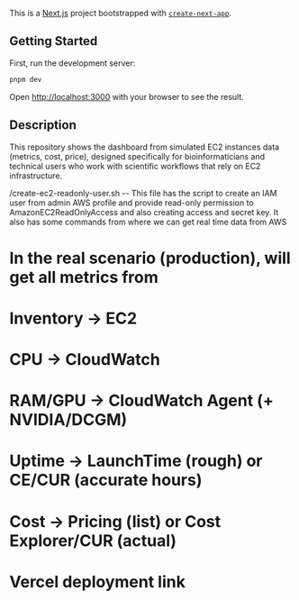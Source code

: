 This is a [Next.js](https://nextjs.org) project bootstrapped with [`create-next-app`](https://nextjs.org/docs/app/api-reference/cli/create-next-app).

## Getting Started

First, run the development server:

```bash
pnpm dev
```

Open [http://localhost:3000](http://localhost:3000) with your browser to see the result.

## Description

This repository shows the dashboard from simulated EC2 instances data (metrics, cost, price), designed specifically for bioinformaticians and technical users who work with scientific workflows that rely on EC2 infrastructure.

/create-ec2-readonly-user.sh -- This file has the script to create an IAM user from admin AWS profile and
provide read-only permission to AmazonEC2ReadOnlyAccess and also creating access and secret key.
It also has some commands from where we can get real time data from AWS

# In the real scenario (production), will get all metrics from

# Inventory → EC2

# CPU → CloudWatch

# RAM/GPU → CloudWatch Agent (+ NVIDIA/DCGM)

# Uptime → LaunchTime (rough) or CE/CUR (accurate hours)

# Cost → Pricing (list) or Cost Explorer/CUR (actual)


# Vercel deployment link
 

<!-- To get the real data via AWS SDK 

pnpm add @aws-sdk/client-ec2 @aws-sdk/client-cloudwatch @aws-sdk/client-cost-explorer

API design can be below to get inventory, metrics, cost and pricing

"@aws-sdk/client-ec2"
// app/api/instances/route.ts - inventory for the table
{ id, name, region, instanceType, owner, jobId, launchTime }

"@aws-sdk/client-cloudwatch"
// app/api/metrics/route.ts — CPU (CloudWatch).
RAM/GPU require CloudWatch Agent on the instance; here we just return CPU average for a range.
Memory/GPU: once CW Agent is installed, query Namespace: "CWAgent" and metric names you publish (e.g., mem_used_percent, gpu_utilization) with similar code and merge lines on the same timestamps.

@aws-sdk/client-cost-explorer"
/app/api/costs/route.ts — daily spend + grouping (Cost Explorer)

"@aws-sdk/client-cost-explorer"
/app/api/kpis/route.ts
